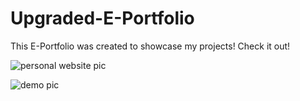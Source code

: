 # Upgraded-E-Portfolio

This E-Portfolio was created to showcase my projects! Check it out!

![personal website pic](https://user-images.githubusercontent.com/67409144/188532867-e98d0e17-be0d-403b-86d5-ea01a2c8b24a.png)

![demo pic](https://user-images.githubusercontent.com/67409144/188532972-3eeccb4b-78b9-476b-9383-484e19600d07.png) 
